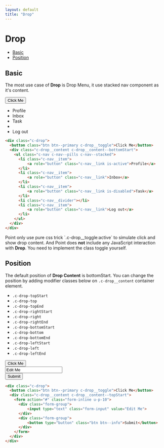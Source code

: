 ```yaml
---
layout: default
title: "Drop"
---
```


# Drop

- [Basic](#basic)
- [Position](#position)

## Basic
The most use case of **Drop** is Drop Menu, it use stacked nav
component as it's content.

<div class="u-mb-15">
  <div class="c-drop">
    <button class="btn btn--primary c-drop__toggle">Click Me</button>
    <div class="c-drop__content c-drop__content--bottomStart">
      <ul class="c-nav c-nav--pills c-nav--stacked">
        <li class="c-nav__item">
            <a role="button" class="c-nav__link is-active">Profile</a>
        </li>
        <li class="c-nav__item">
            <a role="button" class="c-nav__link">Inbox</a>
        </li>
        <li class="c-nav__item">
            <a role="button" class="c-nav__link is-disabled">Task</a>
        </li>
        <li class="c-nav__divider"></li>
        <li class="c-nav__item">
            <a role="button" class="c-nav__link">Log out</a>
        </li>
      </ul>
    </div>
  </div>
</div>

```html
<div class="c-drop">
  <button class="btn btn--primary c-drop__toggle">Click Me</button>
  <div class="c-drop__content c-drop__content--bottomStart">
    <ul class="c-nav c-nav--pills c-nav--stacked">
      <li class="c-nav__item">
          <a role="button" class="c-nav__link is-active">Profile</a>
      </li>
      <li class="c-nav__item">
          <a role="button" class="c-nav__link">Inbox</a>
      </li>
      <li class="c-nav__item">
          <a role="button" class="c-nav__link is-disabled">Task</a>
      </li>
      <li class="c-nav__divider"></li>
      <li class="c-nav__item">
          <a role="button" class="c-nav__link">Log out</a>
      </li>
    </ul>
  </div>
</div>
```

<div class="c-note c-note--warning u-mt-40">
Point only use pure css trick `.c-drop__toggle:active` to simulate click and show drop content. And Point does <strong>not</strong> include any JavaScript interaction with <strong>Drop</strong>. You need to implement the class toggle yourself.
</div>

## Position
The default position of **Drop Content** is bottomStart.
You can change the position by adding modifier classes below
on `.c-drop__content` container element.

- `.c-drop-topStart`
- `.c-drop-top`
- `.c-drop-topEnd`
- `.c-drop-rightStart`
- `.c-drop-right`
- `.c-drop-rightEnd`
- `.c-drop-bottomStart`
- `.c-drop-bottom`
- `.c-drop-bottomEnd`
- `.c-drop-leftStart`
- `.c-drop-left`
- `.c-drop-leftEnd`

<div class="u-mb-15">
  <div class="c-drop">
    <button class="btn btn--primary c-drop__toggle">Click Me</button>
    <div class="c-drop__content c-drop__content--topStart">
      <form action="#" class="form-inline u-p-10">
        <div class="form-group">
            <input type="text" class="form-input" value="Edit Me">
        </div>
        <div class="form-group">
            <button type="button" class="btn btn--info">Submit</button>
        </div>
      </form>
    </div>
  </div>
</div>

```html
<div class="c-drop">
  <button class="btn btn--primary c-drop__toggle">Click Me</button>
  <div class="c-drop__content c-drop__content--topStart">
    <form action="#" class="form-inline u-p-10">
      <div class="form-group">
          <input type="text" class="form-input" value="Edit Me">
      </div>
      <div class="form-group">
          <button type="button" class="btn btn--info">Submit</button>
      </div>
    </form>
  </div>
</div>
```

